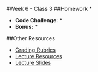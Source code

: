 #Week 6 - Class 3
##Homework
* 
* **Code Challenge:** 
	* 
* **Bonus:**
	* 

##Other Resources
* [Grading Rubrics](../../Resources/)
* [Lecture Resources](lecture/)
* [Lecture Slides]()